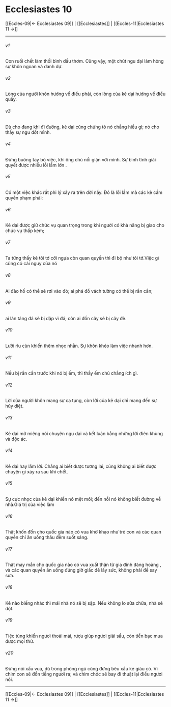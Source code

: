 # Ecclesiastes 10

[[Eccles-09|← Ecclesiastes 09]] | [[Ecclesiastes]] | [[Eccles-11|Ecclesiastes 11 →]]
***



###### v1 
Con ruồi chết làm thối bình dầu thơm. Cũng vậy, một chút ngu dại làm hỏng sự khôn ngoan và danh dự. 

###### v2 
Lòng của người khôn hướng về điều phải, còn lòng của kẻ dại hướng về điều quấy. 

###### v3 
Dù cho đang khi đi đường, kẻ dại cũng chứng tỏ nó chẳng hiểu gì; nó cho thấy sự ngu dốt mình. 

###### v4 
Đừng buông tay bỏ việc, khi ông chủ nổi giận với mình. Sự bình tĩnh giải quyết được nhiều lỗi lầm lớn . 

###### v5 
Có một việc khác rất phi lý xảy ra trên đời nầy. Đó là lỗi lầm mà các kẻ cầm quyền phạm phải: 

###### v6 
Kẻ dại được giữ chức vụ quan trọng trong khi người có khả năng bị giao cho chức vụ thấp kém; 

###### v7 
Ta từng thấy kẻ tôi tớ cỡi ngựa còn quan quyền thì đi bộ như tôi tớ.Việc gì cũng có cái nguy của nó 

###### v8 
Ai đào hố có thể sẽ rơi vào đó; ai phá đổ vách tường có thể bị rắn cắn; 

###### v9 
ai lăn tảng đá sẽ bị dập vì đá; còn ai đốn cây sẽ bị cây đè. 

###### v10 
Lưỡi rìu cùn khiến thêm nhọc nhằn. Sự khôn khéo làm việc nhanh hơn. 

###### v11 
Nếu bị rắn cắn trước khi nó bị ếm, thì thầy ếm chú chẳng ích gì. 

###### v12 
Lời của người khôn mang sự ca tụng, còn lời của kẻ dại chỉ mang đến sự hủy diệt. 

###### v13 
Kẻ dại mở miệng nói chuyện ngu dại và kết luận bằng những lời điên khùng và độc ác. 

###### v14 
Kẻ dại hay lắm lời. Chẳng ai biết được tương lai, cũng không ai biết được chuyện gì xảy ra sau khi chết. 

###### v15 
Sự cực nhọc của kẻ dại khiến nó mệt mỏi; đến nỗi nó không biết đường về nhà.Giá trị của việc làm 

###### v16 
Thật khốn đốn cho quốc gia nào có vua khờ khạo như trẻ con và các quan quyền chỉ ăn uống thâu đêm suốt sáng. 

###### v17 
Thật may mắn cho quốc gia nào có vua xuất thân từ gia đình đàng hoàng , và các quan quyền ăn uống đúng giờ giấc để lấy sức, không phải để say sưa. 

###### v18 
Kẻ nào biếng nhác thì mái nhà nó sẽ bị sập. Nếu không lo sửa chữa, nhà sẽ dột. 

###### v19 
Tiệc tùng khiến ngươi thoải mái, rượu giúp ngươi giải sầu, còn tiền bạc mua được mọi thứ. 

###### v20 
Đừng nói xấu vua, dù trong phòng ngủ cũng đừng bêu xấu kẻ giàu có. Vì chim con sẽ đồn tiếng ngươi ra; và chim chóc sẽ bay đi thuật lại điều ngươi nói.

***
[[Eccles-09|← Ecclesiastes 09]] | [[Ecclesiastes]] | [[Eccles-11|Ecclesiastes 11 →]]
